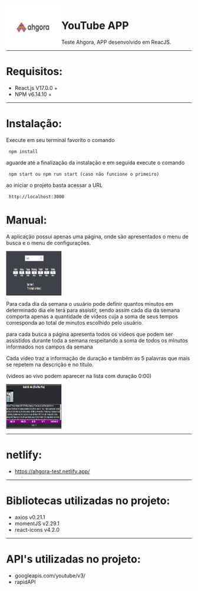 <img src="https://github.com/GLaveli/Ahgora/blob/main/gitAssets/logo.gif" width="150px" height="120px" align="left"/>

# YouTube APP
Teste Ahgora, APP desenvolvido em ReacJS.

------------------------------------------

# Requisitos:

* React.js V17.0.0 +
* NPM v6.14.10 +

------------------------------------------

# Instalação:

Execute em seu terminal favorito o comando
```
 npm install
```

aguarde até a finalização da instalação e em seguida execute o comando
```
 npm start ou npm run start (caso não funcione o primeiro)
```

ao iniciar o projeto basta acessar a URL
```
 http://localhost:3000
```

# Manual:
A aplicação possui apenas uma página, onde são apresentados o menu de busca e o menu de configurações.

<img src="https://github.com/GLaveli/Ahgora/blob/main/gitAssets/search.png" width="150px" height="120px" align="center"/>

Para cada dia da semana o usuário pode definir quantos minutos em determinado dia ele terá para assistir, sendo assim cada dia da semana comporta apenas a quantidade de vídeos cuja a soma de seus tempos corresponda ao total de minutos escolhido pelo usuário.

para cada busca a página apresenta todos os vídeos que podem ser assistidos durante toda a semana respeitando a soma de todos os minutos informados nos campos da semana

Cada vídeo traz a informação de  duração e também as 5 palavras que mais se repetem na descrição e no título.

(videos ao vivo podem aparecer na lista com duração 0:00)

<img src="https://github.com/GLaveli/Ahgora/blob/main/gitAssets/videoInfo.png" width="150px" height="120px" align="center"/>





------------------------------------------
# netlify:
* https://ahgora-test.netlify.app/
------------------------------------------
# Bibliotecas utilizadas no projeto:
* axios v0.21.1
* momentJS v2.29.1
* react-icons v4.2.0
------------------------------------------
# API's utilizadas no projeto:
* googleapis.com/youtube/v3/
* rapidAPI
